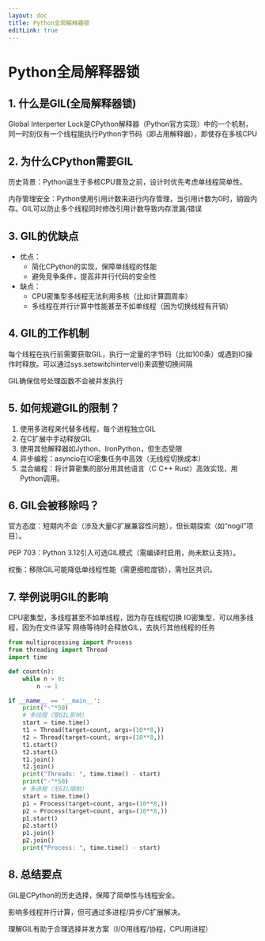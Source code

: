 ```yaml
---
layout: doc
title: Python全局解释器锁
editLink: true
---
```

# Python全局解释器锁

## 1. 什么是GIL(全局解释器锁)

Global Interperter Lock是CPython解释器（Python官方实现）中的一个机制，同一时刻仅有一个线程能执行Python字节码（即占用解释器），即使存在多核CPU
## 2. 为什么CPython需要GIL
历史背景：Python诞生于多核CPU普及之前，设计时优先考虑单线程简单性。

内存管理安全：Python使用引用计数来进行内存管理，当引用计数为0时，销毁内存。GIL可以防止多个线程同时修改引用计数导致内存泄漏/错误

## 3. GIL的优缺点
- 优点：
    - 简化CPython的实现，保障单线程的性能
    - 避免竞争条件，提高非并行代码的安全性
- 缺点：
    - CPU密集型多线程无法利用多核（比如计算圆周率）
    - 多线程在并行计算中性能甚至不如单线程（因为切换线程有开销）

## 4. GIL的工作机制
每个线程在执行前需要获取GIL，执行一定量的字节码（比如100条）或遇到IO操作时释放。可以通过sys.setswitchintervel()来调整切换间隔

GIL确保信号处理函数不会被并发执行
## 5. 如何规避GIL的限制？
1. 使用多进程来代替多线程，每个进程独立GIL
2. 在C扩展中手动释放GIL
3. 使用其他解释器如Jython、IronPython，但生态受限
4. 异步编程：asyncio在IO密集任务中高效（无线程切换成本）
5. 混合编程：将计算密集的部分用其他语言（C C++ Rust）高效实现，用Python调用。

## 6. GIL会被移除吗？

官方态度：短期内不会（涉及大量C扩展兼容性问题），但长期探索（如“nogil”项目）。

PEP 703：Python 3.12引入可选GIL模式（需编译时启用，尚未默认支持）。

权衡：移除GIL可能降低单线程性能（需更细粒度锁），需社区共识。

## 7. 举例说明GIL的影响
CPU密集型，多线程甚至不如单线程，因为存在线程切换
IO密集型，可以用多线程，因为在文件读写 网络等待时会释放GIL，去执行其他线程的任务

```python
from multiprocessing import Process
from threading import Thread
import time

def count(n):
    while n > 0:
        n -= 1

if __name__ == '__main__':
    print("-"*50)
    # 多线程（受GIL影响）
    start = time.time()
    t1 = Thread(target=count, args=(10**8,))
    t2 = Thread(target=count, args=(10**8,))
    t1.start()
    t2.start()
    t1.join()
    t2.join()
    print("Threads: ", time.time() - start)
    print("-"*50)
    # 多进程（无GIL限制）
    start = time.time()
    p1 = Process(target=count, args=(10**8,))
    p2 = Process(target=count, args=(10**8,))
    p1.start()
    p2.start()
    p1.join()
    p2.join()
    print("Process: ", time.time() - start)

```

## 8. 总结要点

GIL是CPython的历史选择，保障了简单性与线程安全。

影响多线程并行计算，但可通过多进程/异步/C扩展解决。

理解GIL有助于合理选择并发方案（I/O用线程/协程，CPU用进程）